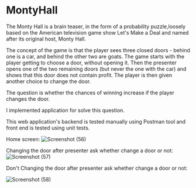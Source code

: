 # MontyHall
The Monty Hall is a brain teaser, in the form of a probability puzzle,loosely based on the American television game show Let's Make a Deal and named after its original host, Monty Hall.

The concept of the game is that the player sees three closed doors - behind one is a car, and behind the other two are goats. The game starts with the player getting to choose a door, without opening it. Then the presenter opens one of the two remaining doors (but never the one with the car) and shows that this door does not contain profit. The player is then given another choice to change the door.

The question is whether the chances of winning increase if the player changes the door.

I implemented application for solve this question.

This web application's backend is tested manually using Postman tool and front end is tested using unit tests.

Home screen:
![Screenshot (56)](https://github.com/Buddhi-Ravihansa/MontyHall/assets/68497399/8bff7013-6eab-4058-9ac6-8aa9ede774c3)

Changing the door after presenter ask whether change a door or not:
![Screenshot (57)](https://github.com/Buddhi-Ravihansa/MontyHall/assets/68497399/f1b9552a-8fec-4e0d-9b8c-345916d20ae5)

Don't Changing the door after presenter ask whether change a door or not:

![Screenshot (58)](https://github.com/Buddhi-Ravihansa/MontyHall/assets/68497399/dfec3cb8-469f-4c25-9f04-c463aaaffdf1)
